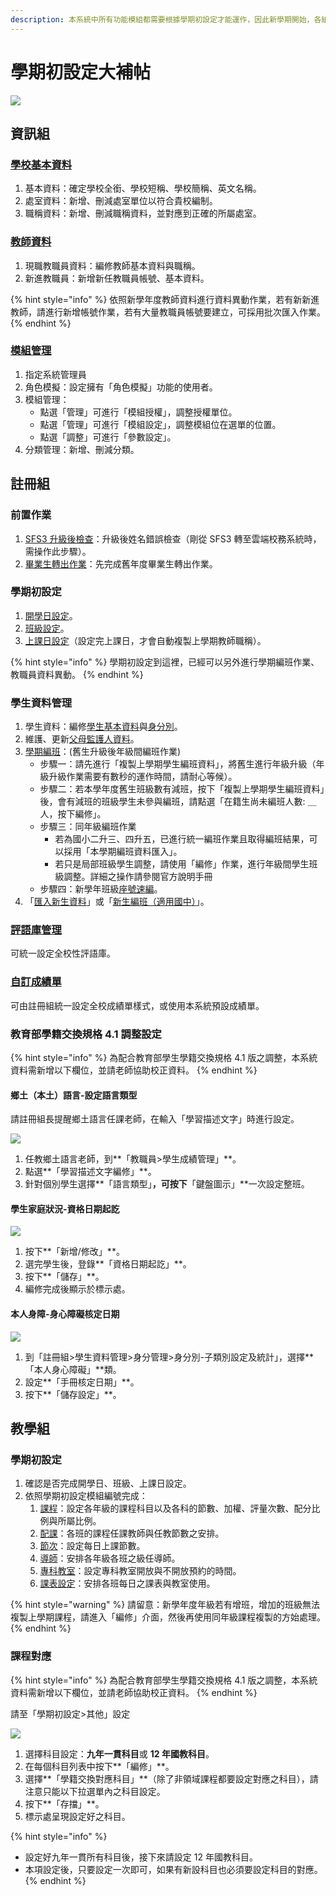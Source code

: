 ```yaml
---
description: 本系統中所有功能模組都需要根據學期初設定才能運作，因此新學期開始，各組長身兼重負，請參考下列流程說明設定。
---
```


# 學期初設定大補帖

![](../.gitbook/assets/jie-tu-20200814-shang-wu-9.40.59.png)

## 資訊組

### [學校基本資料](../xi-guan-li-mo/school.md)

1. 基本資料：確定學校全銜、學校短稱、學校簡稱、英文名稱。
2. 處室資料：新增、刪減處室單位以符合貴校編制。
3. 職稱資料：新增、刪減職稱資料，並對應到正確的所屬處室。

### [教師資料](../jiao/jiao-liao.md)

1. 現職教職員資料：編修教師基本資料與職稱。
2. 新進教職員：新增新任教職員帳號、基本資料。

{% hint style="info" %}
依照新學年度教師資料進行資料異動作業，若有新新進教師，請進行新增帳號作業，若有大量教職員帳號要建立，可採用批次匯入作業。
{% endhint %}

### [模組管理](../xi-guan-li-mo/module.md)

1. 指定系統管理員
2. 角色模擬：設定擁有「角色模擬」功能的使用者。
3. 模組管理：
   * 點選「管理」可進行「模組授權」，調整授權單位。
   * 點選「管理」可進行「模組設定」，調整模組位在選單的位置。
   * 點選「調整」可進行「參數設定」。
4. 分類管理：新增、刪減分類。

## 註冊組

### **前置作業**

1. [SFS3 升級後檢查](../xi-guan-li-mo/system.md#sfs3-sheng-cha)：升級後姓名錯誤檢查（剛從 SFS3 轉至雲端校務系統時，需操作此步驟）。
2. [畢業生轉出作業](../jiao/sheng-liao-guan-li.md#bi-ye-zhuan-chu)：先完成舊年度畢業生轉出作業。

### 學期初設定

1. [開學日設定](../jiao/qi-chu-ding.md#1-kai-xue-ri)。
2. [班級設定](../jiao/qi-chu-ding.md#2-ban-ji)。
3. [上課日設定](../jiao/qi-chu-ding.md#3-shang-ke-ri)（設定完上課日，才會自動複製上學期教師職稱）。

{% hint style="info" %}
學期初設定到這裡，已經可以另外進行學期編班作業、教職員資料異動。
{% endhint %}

### 學生資料管理

1. 學生資料：編修[學生基本資料](../jiao/sheng-liao-guan-li.md#sheng-liao)與[身分別](../jiao/sheng-liao-guan-li.md#shen-fen-guan-li)。
2. 維護、更新[父母監護人資料](../jiao/sheng-liao-guan-li.md#fu-mu-jian-hu-ren-zi-liao)。
3. [學期編班](../jiao/sheng-liao-guan-li.md#xue-qi-bian-ban-1)：(舊生升級後年級間編班作業)
   * 步驟一：請先進行「複製上學期學生編班資料」，將舊生進行年級升級（年級升級作業需要有數秒的運作時間，請耐心等候）。
   * 步驟二：若本學年度舊生班級數有減班，按下「複製上學期學生編班資料」後，會有減班的班級學生未參與編班，請點選「在籍生尚未編班人數: ＿人，按下編修」。
   * 步驟三：同年級編班作業
     * 若為國小二升三、四升五，已進行統一編班作業且取得編班結果，可以採用「本學期編班資料匯入」。
     * 若只是局部班級學生調整，請使用「編修」作業，進行年級間學生班級調整。詳細之操作請參閱官方說明手冊
   * 步驟四：新學年班級[座號速編](../jiao/sheng-liao-guan-li.md#zuo-hao-su-bian)。
4. 「[匯入新生資料](../jiao/sheng-liao-guan-li.md#hui-ru-xin-sheng-zi-liao)」或「[新生編班（適用國中）](../jiao/xin-sheng-ban-yong-zhong.md)」。

### [評語庫管理](../jiao/cheng-he-guan-li.md#guan-li)

可統一設定全校性評語庫。

### [自訂成績單](../jiao/cheng-guan-li.md#zi-cheng)

可由註冊組統一設定全校成績單樣式，或使用本系統預設成績單。

### 教育部學籍交換規格 4.1 調整設定

{% hint style="info" %}
為配合教育部學生學籍交換規格 4.1 版之調整，本系統資料需新增以下欄位，並請老師協助校正資料。
{% endhint %}

#### 鄉土（本土）語言-設定語言類型

請註冊組長提醒鄉土語言任課老師，在輸入「學習描述文字」時進行設定。

![](../.gitbook/assets/ben-tu-yu-yan.png)

1. 任教鄉土語言老師，到**「教職員>學生成績管理」**。
2. 點選**「學習描述文字編修」**。
3. 針對個別學生選擇**「語言類型」**，可按下**「鍵盤圖示」**一次設定整班。

#### 學生家庭狀況-資格日期起訖

![](../.gitbook/assets/shen-fen-bie.png)

1. 按下**「新增/修改」**。
2. 選完學生後，登錄**「資格日期起訖」**。
3. 按下**「儲存」**。
4. 編修完成後顯示於標示處。

#### 本人身障-身心障礙核定日期

![](../.gitbook/assets/ben-ren-shen-zhang-shou-ce-ri-qi.png)

1. 到「註冊組>學生資料管理>身分管理>身分別-子類別設定及統計」，選擇**「本人身心障礙」**類。
2. 設定**「手冊核定日期」**。
3. 按下**「儲存設定」**。

## 教學組

### 學期初設定

1. 確認是否完成開學日、班級、上課日設定。
2. 依照學期初設定模組編號完成：
   1. [課程](../jiao/qi-chu-ding.md#5-ke-cheng)：設定各年級的課程科目以及各科的節數、加權、評量次數、配分比例與所屬比例。
   2. [配課](../jiao/qi-chu-ding.md#6-pei-ke)：各班的課程任課教師與任教節數之安排。
   3. [節次](../jiao/qi-chu-ding.md#7-jie-ci)：設定每日上課節數。
   4. [導師](../jiao/qi-chu-ding.md#8-dao-shi)：安排各年級各班之級任導師。
   5. [專科教室](../jiao/qi-chu-ding.md#9-zhuan-ke-jiao-shi)：設定專科教室開放與不開放預約的時間。
   6. [課表設定](../jiao/qi-chu-ding.md#10-ke-biao)：安排各班每日之課表與教室使用。

{% hint style="warning" %}
請留意：新學年度年級若有增班，增加的班級無法複製上學期課程，請進入「編修」介面，然後再使用同年級課程複製的方始處理。
{% endhint %}

### 課程對應

{% hint style="info" %}
為配合教育部學生學籍交換規格 4.1 版之調整，本系統資料需新增以下欄位，並請老師協助校正資料。
{% endhint %}

請至「學期初設定>其他」設定

![](../.gitbook/assets/ke-cheng-dui-ying.png)

1. 選擇科目設定：**九年一貫科目**或 **12 年國教科目**。
2. 在每個科目列表中按下**「編修」**。
3. 選擇**「學籍交換對應科目」**（除了非領域課程都要設定對應之科目），請注意只能以下拉選單內之科目設定。
4. 按下**「存擋」**。
5. 標示處呈現設定好之科目。

{% hint style="info" %}
* 設定好九年一貫所有科目後，接下來請設定 12 年國教科目。
* 本項設定後，只要設定一次即可，如果有新設科目也必須要設定科目的對應。
{% endhint %}
